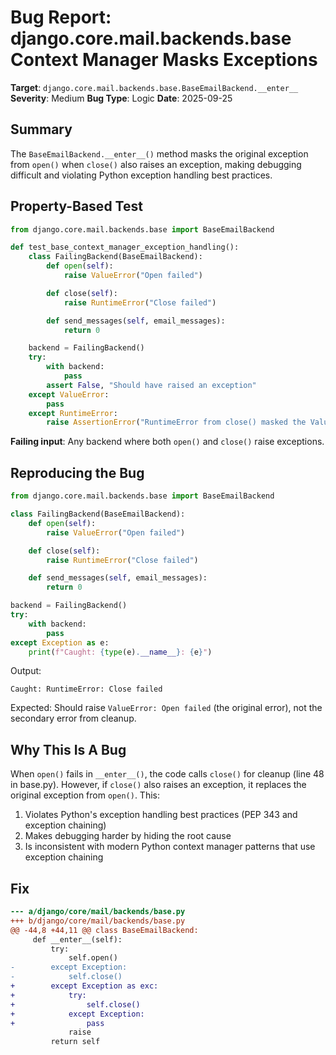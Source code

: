 # Bug Report: django.core.mail.backends.base Context Manager Masks Exceptions

**Target**: `django.core.mail.backends.base.BaseEmailBackend.__enter__`
**Severity**: Medium
**Bug Type**: Logic
**Date**: 2025-09-25

## Summary

The `BaseEmailBackend.__enter__()` method masks the original exception from `open()` when `close()` also raises an exception, making debugging difficult and violating Python exception handling best practices.

## Property-Based Test

```python
from django.core.mail.backends.base import BaseEmailBackend

def test_base_context_manager_exception_handling():
    class FailingBackend(BaseEmailBackend):
        def open(self):
            raise ValueError("Open failed")

        def close(self):
            raise RuntimeError("Close failed")

        def send_messages(self, email_messages):
            return 0

    backend = FailingBackend()
    try:
        with backend:
            pass
        assert False, "Should have raised an exception"
    except ValueError:
        pass
    except RuntimeError:
        raise AssertionError("RuntimeError from close() masked the ValueError from open()")
```

**Failing input**: Any backend where both `open()` and `close()` raise exceptions.

## Reproducing the Bug

```python
from django.core.mail.backends.base import BaseEmailBackend

class FailingBackend(BaseEmailBackend):
    def open(self):
        raise ValueError("Open failed")

    def close(self):
        raise RuntimeError("Close failed")

    def send_messages(self, email_messages):
        return 0

backend = FailingBackend()
try:
    with backend:
        pass
except Exception as e:
    print(f"Caught: {type(e).__name__}: {e}")
```

Output:
```
Caught: RuntimeError: Close failed
```

Expected: Should raise `ValueError: Open failed` (the original error), not the secondary error from cleanup.

## Why This Is A Bug

When `open()` fails in `__enter__()`, the code calls `close()` for cleanup (line 48 in base.py). However, if `close()` also raises an exception, it replaces the original exception from `open()`. This:

1. Violates Python's exception handling best practices (PEP 343 and exception chaining)
2. Makes debugging harder by hiding the root cause
3. Is inconsistent with modern Python context manager patterns that use exception chaining

## Fix

```diff
--- a/django/core/mail/backends/base.py
+++ b/django/core/mail/backends/base.py
@@ -44,8 +44,11 @@ class BaseEmailBackend:
     def __enter__(self):
         try:
             self.open()
-        except Exception:
-            self.close()
+        except Exception as exc:
+            try:
+                self.close()
+            except Exception:
+                pass
             raise
         return self
```
